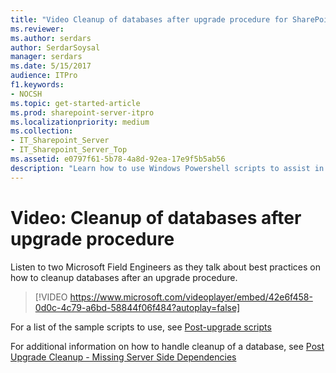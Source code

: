 ```yaml
---
title: "Video Cleanup of databases after upgrade procedure for SharePoint Server 2016"
ms.reviewer: 
ms.author: serdars
author: SerdarSoysal
manager: serdars
ms.date: 5/15/2017
audience: ITPro
f1.keywords:
- NOCSH
ms.topic: get-started-article
ms.prod: sharepoint-server-itpro
ms.localizationpriority: medium
ms.collection:
- IT_Sharepoint_Server
- IT_Sharepoint_Server_Top
ms.assetid: e0797f61-5b78-4a8d-92ea-17e9f5b5ab56
description: "Learn how to use Windows Powershell scripts to assist in cleaning up SharePoint Server 2016 databases after a successful upgrade procedure."
---
```


# Video: Cleanup of databases after upgrade procedure

  
  
Listen to two Microsoft Field Engineers as they talk about best practices on how to cleanup databases after an upgrade procedure. 
  
> [!VIDEO https://www.microsoft.com/videoplayer/embed/42e6f458-0d0c-4c79-a6bd-58844f06f484?autoplay=false]

For a list of the sample scripts to use, see [Post-upgrade scripts](https://gallery.technet.microsoft.com/sharepoint/Post-Upgrade-Cleanup-35099a7a)
  
For additional information on how to handle cleanup of a database, see [Post Upgrade Cleanup - Missing Server Side Dependencies](/archive/blogs/dawiese/post-upgrade-cleanup-missing-server-side-dependencies)
